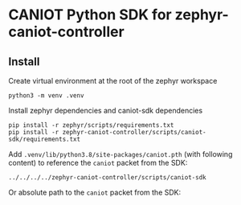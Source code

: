 # CANIOT Python SDK for zephyr-caniot-controller

## Install

Create virtual environment at the root of the zephyr workspace
```
python3 -m venv .venv
```

Install zephyr dependencies and caniot-sdk dependencies
```
pip install -r zephyr/scripts/requirements.txt
pip install -r zephyr-caniot-controller/scripts/caniot-sdk/requirements.txt
```

Add `.venv/lib/python3.8/site-packages/caniot.pth` (with following content) 
to reference the `caniot` packet from the SDK:
```
../../../../zephyr-caniot-controller/scripts/caniot-sdk
```

Or absolute path to the `caniot` packet from the SDK: